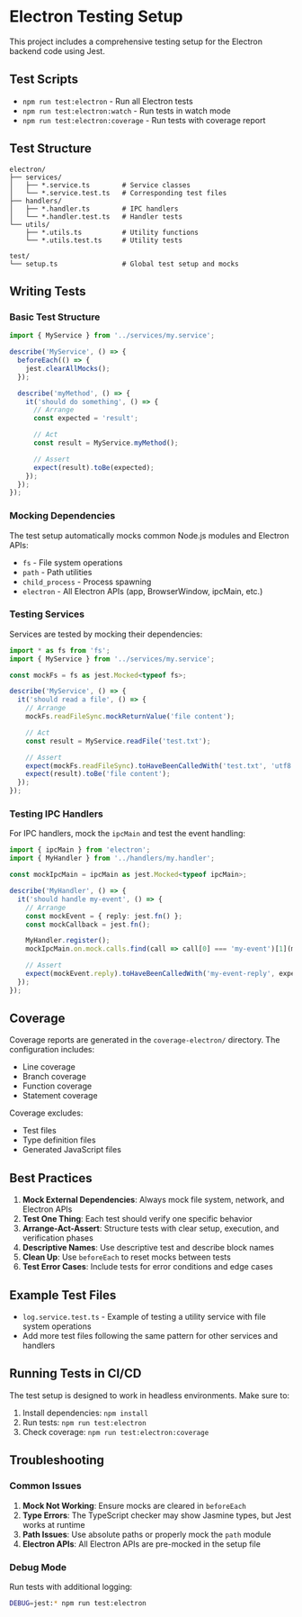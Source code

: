 # Electron Testing Setup

This project includes a comprehensive testing setup for the Electron backend code using Jest.

## Test Scripts

- `npm run test:electron` - Run all Electron tests
- `npm run test:electron:watch` - Run tests in watch mode
- `npm run test:electron:coverage` - Run tests with coverage report

## Test Structure

```
electron/
├── services/
│   ├── *.service.ts        # Service classes
│   └── *.service.test.ts   # Corresponding test files
├── handlers/
│   ├── *.handler.ts        # IPC handlers
│   └── *.handler.test.ts   # Handler tests
└── utils/
    ├── *.utils.ts          # Utility functions
    └── *.utils.test.ts     # Utility tests

test/
└── setup.ts                # Global test setup and mocks
```

## Writing Tests

### Basic Test Structure

```typescript
import { MyService } from '../services/my.service';

describe('MyService', () => {
  beforeEach(() => {
    jest.clearAllMocks();
  });

  describe('myMethod', () => {
    it('should do something', () => {
      // Arrange
      const expected = 'result';

      // Act
      const result = MyService.myMethod();

      // Assert
      expect(result).toBe(expected);
    });
  });
});
```

### Mocking Dependencies

The test setup automatically mocks common Node.js modules and Electron APIs:

- `fs` - File system operations
- `path` - Path utilities
- `child_process` - Process spawning
- `electron` - All Electron APIs (app, BrowserWindow, ipcMain, etc.)

### Testing Services

Services are tested by mocking their dependencies:

```typescript
import * as fs from 'fs';
import { MyService } from '../services/my.service';

const mockFs = fs as jest.Mocked<typeof fs>;

describe('MyService', () => {
  it('should read a file', () => {
    // Arrange
    mockFs.readFileSync.mockReturnValue('file content');

    // Act
    const result = MyService.readFile('test.txt');

    // Assert
    expect(mockFs.readFileSync).toHaveBeenCalledWith('test.txt', 'utf8');
    expect(result).toBe('file content');
  });
});
```

### Testing IPC Handlers

For IPC handlers, mock the `ipcMain` and test the event handling:

```typescript
import { ipcMain } from 'electron';
import { MyHandler } from '../handlers/my.handler';

const mockIpcMain = ipcMain as jest.Mocked<typeof ipcMain>;

describe('MyHandler', () => {
  it('should handle my-event', () => {
    // Arrange
    const mockEvent = { reply: jest.fn() };
    const mockCallback = jest.fn();

    MyHandler.register();
    mockIpcMain.on.mock.calls.find(call => call[0] === 'my-event')[1](mockEvent, 'data');

    // Assert
    expect(mockEvent.reply).toHaveBeenCalledWith('my-event-reply', expect.any(Object));
  });
});
```

## Coverage

Coverage reports are generated in the `coverage-electron/` directory. The configuration includes:

- Line coverage
- Branch coverage
- Function coverage
- Statement coverage

Coverage excludes:
- Test files
- Type definition files
- Generated JavaScript files

## Best Practices

1. **Mock External Dependencies**: Always mock file system, network, and Electron APIs
2. **Test One Thing**: Each test should verify one specific behavior
3. **Arrange-Act-Assert**: Structure tests with clear setup, execution, and verification phases
4. **Descriptive Names**: Use descriptive test and describe block names
5. **Clean Up**: Use `beforeEach` to reset mocks between tests
6. **Test Error Cases**: Include tests for error conditions and edge cases

## Example Test Files

- `log.service.test.ts` - Example of testing a utility service with file system operations
- Add more test files following the same pattern for other services and handlers

## Running Tests in CI/CD

The test setup is designed to work in headless environments. Make sure to:

1. Install dependencies: `npm install`
2. Run tests: `npm run test:electron`
3. Check coverage: `npm run test:electron:coverage`

## Troubleshooting

### Common Issues

1. **Mock Not Working**: Ensure mocks are cleared in `beforeEach`
2. **Type Errors**: The TypeScript checker may show Jasmine types, but Jest works at runtime
3. **Path Issues**: Use absolute paths or properly mock the `path` module
4. **Electron APIs**: All Electron APIs are pre-mocked in the setup file

### Debug Mode

Run tests with additional logging:

```bash
DEBUG=jest:* npm run test:electron
```